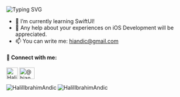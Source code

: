 ![Typing SVG](https://readme-typing-svg.demolab.com?font=Fira+Code&pause=1000&color=000000&width=435&lines=Hi+I+am+Halil+%F0%9F%91%8B;)

- 🌱 I’m currently learning SwiftUI!
- 🤝 Any help about your experiences on iOS Development will be appreciated.
- 📫 You can write me: hiandic@gmail.com


#### 📩 Connect with me:
<p align="left">
  <a href="https://linkedin.com/in/HalilIbrahimAndic" target="blank"
    ><img
      align="center"
      src="https://github.com/gauravghongde/social-icons/blob/master/PNG/Color/LinkedIN.png"
      alt="HalilIbrahimAndic"
      height="30"
      width="30"
  /></a>
  <a href="https://medium.com/@hiandic" target="blank"
    ><img
      align="center"
      src="https://github.com/gauravghongde/social-icons/blob/master/PNG/Color/Medium.png"
      alt="@hiandic"
      height="30"
      width="40"
  /></a>
  </p>

<img align="left" src="https://github-readme-stats.vercel.app/api?username=HalilIbrahimAndic&show_icons=true&locale=en" alt="HalilIbrahimAndic" />
<img align="left" src="https://github-readme-streak-stats.herokuapp.com/?user=HalilIbrahimAndic&" alt="HalilIbrahimAndic" />
</p>
